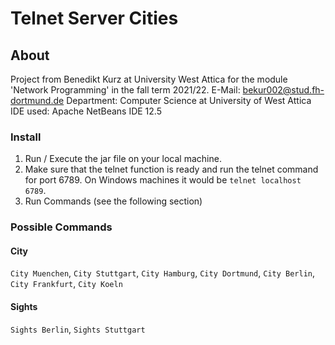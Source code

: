 # Telnet Server Cities

## About
Project from Benedikt Kurz at University West Attica for the module 'Network Programming' in the fall term 2021/22. 
E-Mail: bekur002@stud.fh-dortmund.de
Department: Computer Science at University of West Attica
IDE used: Apache NetBeans IDE 12.5

### Install
1) Run / Execute the jar file on your local machine.
2) Make sure that the telnet function is ready and run the telnet command for port 6789. On Windows machines it would be `telnet localhost 6789`.
3) Run Commands (see the following section)

### Possible Commands

#### City
`City Muenchen`, `City Stuttgart`, `City Hamburg`, `City Dortmund`, `City Berlin`, `City Frankfurt`, `City Koeln`

#### Sights
`Sights Berlin`, `Sights Stuttgart`